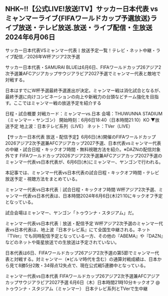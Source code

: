 <h2>NHK~!!【公式LIVE!放送!TV】サッカー日本代表 vs ミャンマーライブ{FIFAワールドカップ予選放送}ライブ放送・テレビ放送.放送・ライブ配信・生放送2024年6月06日</h2>

サッカー日本代表VSミャンマー代表丨放送予定一覧！テレビ・ネット中継・ライブ配信／2026年W杯アジア2次予選

サッカー日本代表・SAMURAI BLUEは6月6日、FIFAワールドカップ26アジア2次予選兼AFCアジアカップサウジアラビア2027予選でミャンマー代表と敵地で対戦する。

日本はすでにW杯予選最終予選進出が決定。ミャンマー戦は消化試合となるが、最終予選に向けコンビネーションの向上や新戦力の台頭などチーム強化を目指す。ここではミャンマー戦の放送予定を紹介する

日程・試合概要
対戦カード：ミャンマーvs.日本
会場：THUWUNNA STADIUM（ミャンマー・ヤンゴン）
開始時刻：6月6日18:40（日本時間21:10）KO
▼放送予定
地上波：日本テレビ系列（LIVE）
ネット：TVer（LIVE）

【サッカー日本代表 放送・配信予定】6月6日(木)開催のFIFAワールドカップ2026アジア2次予選兼AFCアジアカップ2027予選、日本代表vsミャンマー代表の中継・試合日程・キックオフ時間・無料視聴方法を紹介。※DAZNの配信対象外です
FIFAワールドカップ2026アジア2次予選兼AFCアジアカップ2027予選のミャンマー代表vs日本代表が、6月6日(木)にミャンマー、ヤンゴンで行われる。

本記事では、ミャンマー代表vs日本代表の試合日程・キックオフ時間・テレビ放送予定・視聴方法をまとめている。

ミャンマー代表vs日本代表｜試合日程・キックオフ時間
W杯アジア2次予選、ミャンマー代表vs日本代表は、日本時間2024年6月6日(木)21:10にキックオフ予定となっている。

試合会場はミャンマー、ヤンゴン「トゥウンナ・スタジアム」だ。

ミャンマー代表vs日本代表｜放送・配信予定
W杯アジア2次予選のミャンマー代表vs日本代表は、地上波『日本テレビ系』にて全国生中継される。ネット『TVer』でも同時配信予定となっている一方、その他の『ABEMA』や『DAZN』などのネットや衛星放送での生放送は予定されていない。

日本代表は6日、FIFAワールドカップ26アジア2次予選の第5節でミャンマー代表と対戦する。対ミャンマー（※ビルマ時代を含む）の通算対戦成績は、日本から見て8勝5分2敗・34得点12失点で、現在公式戦5連勝中となっている。

ミャンマー代表vs日本代表
FIFAワールドカップ26アジア2次予選兼AFCアジアカップサウジアラビア2027予選
6月6日（木）日本時間21時10分キックオフ @トゥウンナ・スタジアム（ミャンマー）
日本テレビ系列とTVerで生中継
